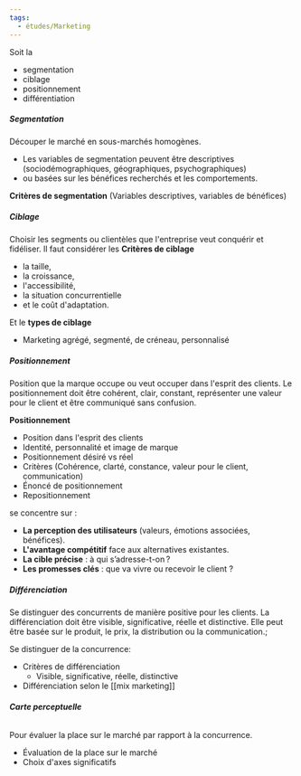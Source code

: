 ```yaml
---
tags:
  - études/Marketing
---
```

Soit la 
- segmentation
- ciblage
- positionnement
- différentiation

##### **Segmentation** 
Découper le marché en sous-marchés homogènes. 
- Les variables de segmentation peuvent être descriptives (sociodémographiques, géographiques, psychographiques) 
- ou basées sur les bénéfices recherchés et les comportements.

**Critères de segmentation** (Variables descriptives, variables de bénéfices)
##### **Ciblage** 
Choisir les segments ou clientèles que l'entreprise veut conquérir et fidéliser. Il faut considérer les **Critères de ciblage** 
- la taille, 
- la croissance, 
- l'accessibilité, 
- la situation concurrentielle
- et le coût d'adaptation.

Et le **types de ciblage** 
- Marketing agrégé, segmenté, de créneau, personnalisé

##### **Positionnement**
Position que la marque occupe ou veut occuper dans l'esprit des clients. Le positionnement doit être cohérent, clair, constant, représenter une valeur pour le client et être communiqué sans confusion.


**Positionnement**
- Position dans l'esprit des clients
- Identité, personnalité et image de marque
- Positionnement désiré vs réel
- Critères (Cohérence, clarté, constance, valeur pour le client, communication)
- Énoncé de positionnement
- Repositionnement

se concentre sur :
- **La perception des utilisateurs** (valeurs, émotions associées, bénéfices).
- **L'avantage compétitif** face aux alternatives existantes.
- **La cible précise** : à qui s’adresse-t-on ?
- **Les promesses clés** : que va vivre ou recevoir le client ?

##### **Différenciation** 
Se distinguer des concurrents de manière positive pour les clients. La différenciation doit être visible, significative, réelle et distinctive. Elle peut être basée sur le produit, le prix, la distribution ou la communication.;


Se distinguer de la concurrence:
- Critères de différenciation
	- Visible, significative, réelle, distinctive
- Différenciation selon le [[mix marketing]] 


###### **Carte perceptuelle**
Pour évaluer la place sur le marché par rapport à la concurrence.
- Évaluation de la place sur le marché
- Choix d'axes significatifs
